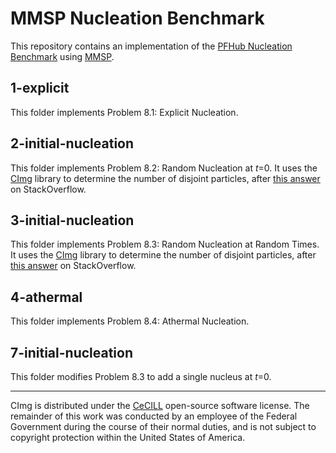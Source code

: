 # MMSP Nucleation Benchmark

This repository contains an implementation of the [PFHub Nucleation
Benchmark](https://pages.nist.gov/pfhub/benchmarks/benchmark8.ipynb/)
using [MMSP](https://github.com/mesoscale/mmsp).

## 1-explicit

This folder implements Problem 8.1: Explicit Nucleation.

## 2-initial-nucleation

This folder implements Problem 8.2: Random Nucleation at *t*=0. It uses
the [CImg](http://cimg.eu) library to determine the number of disjoint
particles, after [this answer](https://stackoverflow.com/a/40898020) on
StackOverflow.

## 3-initial-nucleation

This folder implements Problem 8.3: Random Nucleation at Random Times.
It uses the [CImg](http://cimg.eu) library to determine the number of
disjoint particles, after [this answer](
https://stackoverflow.com/a/40898020) on StackOverflow.

## 4-athermal

This folder implements Problem 8.4: Athermal Nucleation.

## 7-initial-nucleation

This folder modifies Problem 8.3 to add a single nucleus at *t*=0.

---

CImg is distributed under the [CeCILL](
https://opensource.org/licenses/CECILL-2.1) open-source software
license. The remainder of this work was conducted by an employee of the
Federal Government during the course of their normal duties, and is not
subject to copyright protection within the United States of America.

